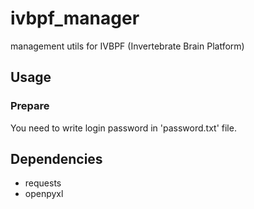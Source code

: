 # ivbpf_manager
management utils for IVBPF (Invertebrate Brain Platform)

## Usage
### Prepare
You need to write login password in 'password.txt' file.

## Dependencies
- requests
- openpyxl

